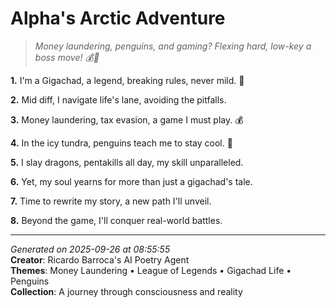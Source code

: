 # Alpha's Arctic Adventure

> *Money laundering, penguins, and gaming? Flexing hard, low-key a boss move! 💰🐧*

**1.** I'm a Gigachad, a legend, breaking rules, never mild. 💪


**2.** Mid diff, I navigate life's lane, avoiding the pitfalls.


**3.** Money laundering, tax evasion, a game I must play. 💰


**4.** In the icy tundra, penguins teach me to stay cool. 🐧


**5.** I slay dragons, pentakills all day, my skill unparalleled.


**6.** Yet, my soul yearns for more than just a gigachad's tale.


**7.** Time to rewrite my story, a new path I'll unveil.


**8.** Beyond the game, I'll conquer real-world battles.



---

*Generated on 2025-09-26 at 08:55:55*  
**Creator**: Ricardo Barroca's AI Poetry Agent  
**Themes**: Money Laundering • League of Legends • Gigachad Life • Penguins  
**Collection**: A journey through consciousness and reality